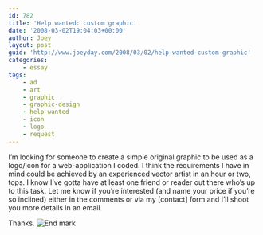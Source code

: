 ```yaml
---
id: 782
title: 'Help wanted: custom graphic'
date: '2008-03-02T19:04:03+00:00'
author: Joey
layout: post
guid: 'http://www.joeyday.com/2008/03/02/help-wanted-custom-graphic'
categories:
    - essay
tags:
    - ad
    - art
    - graphic
    - graphic-design
    - help-wanted
    - icon
    - logo
    - request
---
```


I’m looking for someone to create a simple original graphic to be used as a logo/icon for a web-application I coded. I think the requirements I have in mind could be achieved by an experienced vector artist in an hour or two, tops. I know I’ve gotta have at least one friend or reader out there who’s up to this task. Let me know if you’re interested (and name your price if you’re so inclined) either in the comments or via my \[contact\] form and I’ll shoot you more details in an email.

Thanks. ![End mark](http://joeyday.com/wp-content/uploads/2009/08/endmark.png "End mark")